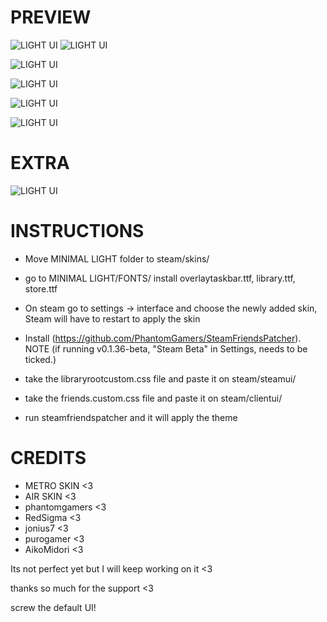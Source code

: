 # PREVIEW
![LIGHT UI](https://i.imgur.com/YabnX7y.png)
![LIGHT UI](https://i.imgur.com/QxdaBEX.png)

![LIGHT UI](https://i.imgur.com/Mp39wfp.png)

![LIGHT UI](https://i.imgur.com/FvlnP6U.png)

![LIGHT UI](https://i.imgur.com/PFVEKSl.png)

![LIGHT UI](https://i.imgur.com/BFFeRzf.png)

# EXTRA

![LIGHT UI](https://i.imgur.com/QHqZT6Z.png)

# INSTRUCTIONS
* Move MINIMAL LIGHT folder to steam/skins/
* go to MINIMAL LIGHT/FONTS/ install overlaytaskbar.ttf, library.ttf, store.ttf
* On steam go to settings -> interface and choose the newly added skin,
Steam will have to restart to apply the skin

* Install (https://github.com/PhantomGamers/SteamFriendsPatcher). NOTE (if running v0.1.36-beta, "Steam Beta" in Settings, needs to be ticked.) 

* take the libraryrootcustom.css file and paste it on steam/steamui/
* take the friends.custom.css file and paste it on steam/clientui/
* run steamfriendspatcher and it will apply the theme

# CREDITS
* METRO SKIN <3
* AIR SKIN <3
* phantomgamers <3
* RedSigma <3
* jonius7 <3
* purogamer <3
* AikoMidori <3

Its not perfect yet but I will keep working on it <3

thanks so much for the support <3

screw the default UI!
